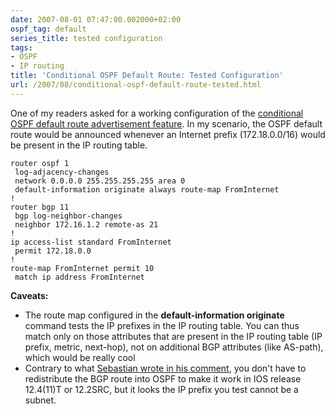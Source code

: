 ```yaml
---
date: 2007-08-01 07:47:00.002000+02:00
ospf_tag: default
series_title: tested configuration
tags:
- OSPF
- IP routing
title: 'Conditional OSPF Default Route: Tested Configuration'
url: /2007/08/conditional-ospf-default-route-tested.html
---
```

One of my readers asked for a working configuration of the [conditional OSPF default route advertisement feature](https://blog.ipspace.net/2007/06/ospf-default-route-design-scenarios.html). In my scenario, the OSPF default route would be announced whenever an Internet prefix (172.18.0.0/16) would be present in the IP routing table.

``` code
router ospf 1
 log-adjacency-changes
 network 0.0.0.0 255.255.255.255 area 0
 default-information originate always route-map FromInternet
!
router bgp 11
 bgp log-neighbor-changes
 neighbor 172.16.1.2 remote-as 21
!
ip access-list standard FromInternet
 permit 172.18.0.0
!
route-map FromInternet permit 10
 match ip address FromInternet
```

**Caveats:**

-   The route map configured in the **default-information originate** command tests the IP prefixes in the IP routing table. You can thus match only on those attributes that are present in the IP routing table (IP prefix, metric, next-hop), not on additional BGP attributes (like AS-path), which would be really cool
-   Contrary to what [Sebastian wrote in his comment](https://blog.ipspace.net/2007/06/ospf-default-route-design-scenarios.html#comment-5507351136262865205), you don't have to redistribute the BGP route into OSPF to make it work in IOS release 12.4(11)T or 12.2SRC, but it looks the IP prefix you test cannot be a subnet.
